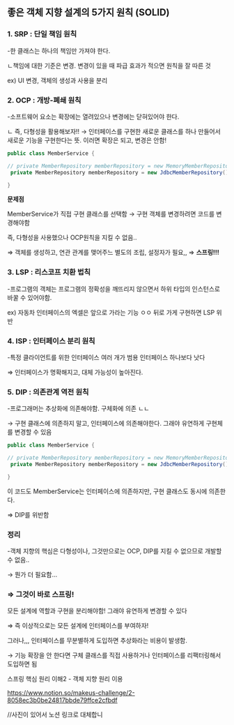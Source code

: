 
## 좋은 객체 지향 설계의 5가지 원칙 (SOLID)

### 1. SRP : 단일 책임 원칙

-한 클래스는 하나의 책임만 가져야 한다.

ㄴ책임에 대한 기준은 변경. 변경이 있을 때 파급 효과가 적으면 원칙을 잘 따른 것

ex) UI 변경, 객체의 생성과 사용을 분리

### 2. OCP : 개방-폐쇄 원칙

-소프트웨어 요소는 확장에는 열려있으나 변경에는 닫혀있어야 한다.

ㄴ 즉, 다형성을 활용해보자!! → 인터페이스를 구현한 새로운 클래스를 하나 만들어서 새로운 기능을 구현한다는 뜻. 이러면 확장은 되고, 변경은 안함!

```java
public class MemberService {

// private MemberRepository memberRepository = new MemoryMemberRepository();
 private MemberRepository memberRepository = new JdbcMemberRepository();

}
```

**문제점**

MemberService가 직접 구현 클래스를 선택함 → 구현 객체를 변경하려면 코드를 변경해야함

즉, 다형성을 사용했으나  OCP원칙을 지킬 수 없음..

⇒ 객체를 생성하고, 연관 관계를 맺어주느 별도의 조립, 설정자가 필요,, ⇒ **스프링!!!**

### 3. LSP : 리스코프 치환 법칙

-프로그램의 객체는 프로그램의 정확성을 깨뜨리지 않으면서 하위 타입의 인스턴스로 바꿀 수 있어야함.

ex) 자동차 인터페이스의 엑셀은 앞으로 가라는 기능 ㅇㅇ 뒤로 가게 구현하면 LSP 위반

### 4. ISP : 인터페이스 분리 원칙

-특정 클라이언트를 위한 인터페이스 여러 개가 범용 인터페이스 하나보다 낫다

⇒ 인터페이스가 명확해지고, 대체 가능성이 높아진다.

### 5. DIP : 의존관계 역전 원칙

-프로그래머는 추상화에 의존해야함. 구체화에 의존 ㄴㄴ

→ 구현 클래스에 의존하지 말고, 인터페이스에 의존해야한다. 그래야 유연하게 구현체를 변경할 수 있음

```java
public class MemberService {

// private MemberRepository memberRepository = new MemoryMemberRepository();
 private MemberRepository memberRepository = new JdbcMemberRepository();

}
```

이 코드도 MemberService는 인터페이스에 의존하지만, 구현 클래스도 동시에 의존한다.

⇒ DIP를 위반함

### 정리

-객체 지향의 핵심은 다형성이나, 그것만으로는 OCP, DIP를 지킬 수 없으므로  개발할 수 없음..

→ 뭔가 더 필요함… 

### ⇒ 그것이 바로 스프링!

모든 설계에 역할과 구현을 분리해야함! 그래야 유연하게 변경할 수 있다

⇒ 즉 이상적으로는 모든 설계에 인터페이스를 부여하자!

그러나,,, 인터페이스를 무분별하게 도입하면 추상화라는 비용이 발생함. 

→ 기능 확장을 안 한다면 구체 클래스를 직접 사용하거나 인터페이스를 리팩터링해서 도입하면 됨


스프링 핵심 원리 이해2 - 객체 지향 원리 이용

https://www.notion.so/makeus-challenge/2-8058ec3b0be24817bbde79ffce2cfbdf

//사진이 있어서 노션 링크로 대체합니
